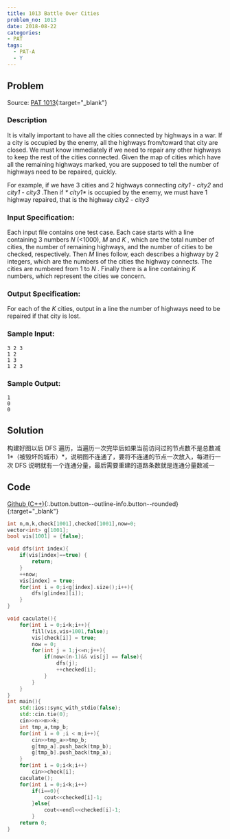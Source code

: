 ```yaml
---
title: 1013 Battle Over Cities
problem_no: 1013
date: 2018-08-22
categories:
- PAT
tags:
  - PAT-A
  - Y
---
```


<!--more-->

## Problem

Source: [PAT 1013](https://pintia.cn/problem-sets/994805342720868352/problems/994805500414115840){:target="_blank"}

### Description

It is vitally important to have all the cities connected by highways in a war. If a city is occupied by the enemy, all
the highways from/toward that city are closed. We must know immediately if we need to repair any other highways to keep
the rest of the cities connected. Given the map of cities which have all the remaining highways marked, you are supposed
to tell the number of highways need to be repaired, quickly.

For example, if we have 3 cities and 2 highways connecting  _*city1*_ - _*city2*_ and _*city1*_ - _*city3*_ .Then if  _*
city1*_  is occupied by the enemy, we must have 1 highway repaired, that is the highway _*city2*_ - _*city3*_

### Input Specification:

Each input file contains one test case. Each case starts with a line containing 3 numbers _*N*_ (<1000), _*M*_ and _*K*_
, which are the total number of cities, the number of remaining highways, and the number of cities to be checked,
respectively. Then _*M*_ lines follow, each describes a highway by 2 integers, which are the numbers of the cities the
highway connects. The cities are numbered from 1 to  _*N*_ . Finally there is a line containing  _*K*_  numbers, which
represent the cities we concern.

### Output Specification:

For each of the _*K*_ cities, output in a line the number of highways need to be repaired if that city is lost.

### Sample Input:

```text
3 2 3
1 2
1 3
1 2 3
```

### Sample Output:

```text
1
0
0
```

## Solution

构建好图以后 DFS 遍历，当遍历一次完毕后如果当前访问过的节点数不是总数减 1*（被毁坏的城市）*，说明图不连通了，要将不连通的节点一次放入，每进行一次 DFS 说明就有一个连通分量，最后需要重建的道路条数就是连通分量数减一

## Code

[Github (C++)](https://github.com/Alomerry/algorithm/blob/master/pat/a/){:.button.button--outline-info.button--rounded}{:target="_blank"}


```cpp
int n,m,k,check[1001],checked[1001],now=0;
vector<int> g[1001];
bool vis[1001] = {false};

void dfs(int index){
	if(vis[index]==true) {
		return;
	}
	++now;
	vis[index] = true;
	for(int i = 0;i<g[index].size();i++){
		dfs(g[index][i]);
	}
}

void caculate(){
	for(int i = 0;i<k;i++){
		fill(vis,vis+1001,false);
		vis[check[i]] = true;
		now = 0;
		for(int j = 1;j<=n;j++){
			if(now<(n-1)&& vis[j] == false){
				dfs(j);
				++checked[i];
			}
		}
	}
}
int main(){
	std::ios::sync_with_stdio(false);
	std::cin.tie(0);
	cin>>n>>m>>k;
	int tmp_a,tmp_b;
	for(int i = 0 ;i < m;i++){
		cin>>tmp_a>>tmp_b;
		g[tmp_a].push_back(tmp_b);
		g[tmp_b].push_back(tmp_a);
	}
	for(int i = 0;i<k;i++)
		cin>>check[i];
	caculate();
	for(int i = 0;i<k;i++)
		if(i==0){
			cout<<checked[i]-1;
		}else{
			cout<<endl<<checked[i]-1;
		}
	return 0;
}
```
